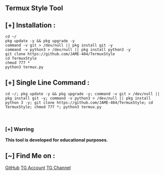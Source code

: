 <h2>Termux Style Tool</h2>

## [+] Installation :
```
cd ~/
pkg update -y && pkg upgrade -y
command -v git > /dev/null || pkg install git -y
command -v python3 > /dev/null || pkg install python3 -y
git clone https://github.com/JAME-404/TermuxStyle
cd TermuxStyle
chmod 777 *
python3 termux.py
```
<p align="center">

## [+] Single Line Command :

```
cd ~/; pkg update -y && pkg upgrade -y; command -v git > /dev/null || pkg install git -y; command -v python3 > /dev/null || pkg install python 3 -y; git clone https://github.com/JAME-404/TermuxStyle; cd TermuxStyle; chmod 777 *; python3 termux.py
```
<br>
<p align="center">

### [+] Warring

**This tool is developed for educational purposes.**


## [~] Find Me on :

<a href="https://www.github.com/JAME-404">GitHub</a>
<a href="https://t.me/JAMES_2007">TG Account</a>
<a href="https://t.me/JAME_EMPIRE">TG Channel</a>
